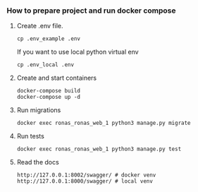 ### How to prepare project and run docker compose
1) Create .env file.
    ```
    cp .env_example .env
    ```
   If you want to use local python virtual env
    ```
    cp .env_local .env
    ```
2) Create and start containers
    ```
    docker-compose build
    docker-compose up -d
   
3) Run migrations
    ```
    docker exec ronas_ronas_web_1 python3 manage.py migrate
    ```
   
4) Run tests
    ```
   docker exec ronas_ronas_web_1 python3 manage.py test
   ```
5) Read the docs
   ```
   http://127.0.0.1:8002/swagger/ # docker venv
   http://127.0.0.1:8000/swagger/ # local venv
   ```
